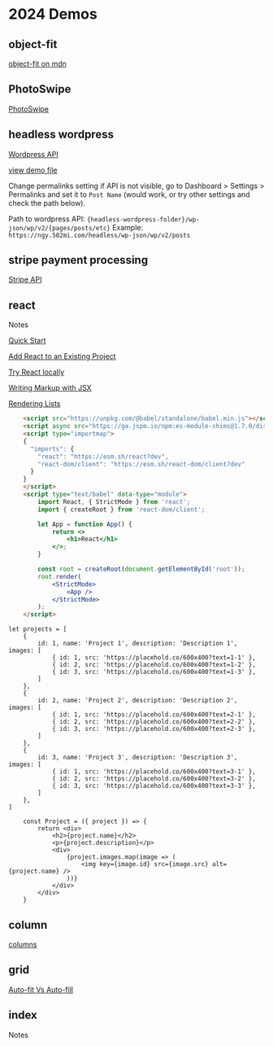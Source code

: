 # 2024 Demos

## object-fit

[object-fit on mdn](https://developer.mozilla.org/en-US/docs/Web/CSS/object-fit)

## PhotoSwipe

[PhotoSwipe](https://photoswipe.com/)

## headless wordpress

[Wordpress API](https://developer.wordpress.org/rest-api/reference/)

[view demo file](/demos-24/headless.html)

Change permalinks setting if API is not visible, go to Dashboard > Settings > Permalinks and set it to `Post Name` (would work, or try other settings and check the path below).

Path to wordpress API: `{headless-wordpress-folder}/wp-json/wp/v2/{pages/posts/etc}`
Example: `https://ngy.582mi.com/headless/wp-json/wp/v2/posts`

## stripe payment processing

[Stripe API](https://docs.stripe.com/api)

## react

Notes

[Quick Start](https://react.dev/learn)

[Add React to an Existing Project](https://react.dev/learn/add-react-to-an-existing-project#using-react-for-a-part-of-your-existing-page)

[Try React locally](https://react.dev/learn/installation#try-react-locally)

[Writing Markup with JSX](https://react.dev/learn/writing-markup-with-jsx)

[Rendering Lists](https://react.dev/learn/rendering-lists)

``` html
    <script src="https://unpkg.com/@babel/standalone/babel.min.js"></script>
    <script async src="https://ga.jspm.io/npm:es-module-shims@1.7.0/dist/es-module-shims.js"></script>
    <script type="importmap">
    {
      "imports": {
        "react": "https://esm.sh/react?dev",
        "react-dom/client": "https://esm.sh/react-dom/client?dev"
      }
    }
    </script>
    <script type="text/babel" data-type="module">
        import React, { StrictMode } from 'react';
        import { createRoot } from 'react-dom/client';

        let App = function App() {
            return <>
                <h1>React</h1>
            </>;
        }

        const root = createRoot(document.getElementById('root'));
        root.render(
            <StrictMode>
                <App />
            </StrictMode>
        );
    </script>
```

```
let projects = [
    {
        id: 1, name: 'Project 1', description: 'Description 1', images: [
            { id: 1, src: 'https://placehold.co/600x400?text=1-1' },
            { id: 2, src: 'https://placehold.co/600x400?text=1-2' },
            { id: 3, src: 'https://placehold.co/600x400?text=1-3' },
        ]
    },
    {
        id: 2, name: 'Project 2', description: 'Description 2', images: [
            { id: 1, src: 'https://placehold.co/600x400?text=2-1' },
            { id: 2, src: 'https://placehold.co/600x400?text=2-2' },
            { id: 3, src: 'https://placehold.co/600x400?text=2-3' },
        ]
    },
    {
        id: 3, name: 'Project 3', description: 'Description 3', images: [
            { id: 1, src: 'https://placehold.co/600x400?text=3-1' },
            { id: 2, src: 'https://placehold.co/600x400?text=3-2' },
            { id: 3, src: 'https://placehold.co/600x400?text=3-3' },
        ]
    },
]
```

```
    const Project = ({ project }) => {
        return <div>
            <h2>{project.name}</h2>
            <p>{project.description}</p>
            <div>
                {project.images.map(image => (
                    <img key={image.id} src={image.src} alt={project.name} />
                ))}
            </div>
        </div>
    }
```

## column

[columns](https://developer.mozilla.org/en-US/docs/Web/CSS/columns)

## grid

[Auto-fit Vs Auto-fill](https://defensivecss.dev/tip/auto-fit-fill/)

## index

Notes
